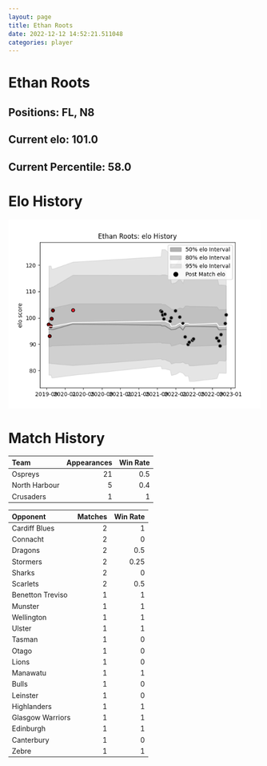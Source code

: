 ```yaml
---  
layout: page  
title: Ethan Roots  
date: 2022-12-12 14:52:21.511048  
categories: player  
---
```

# Ethan Roots

## Positions: FL, N8

## Current elo: 101.0

## Current Percentile: 58.0

# Elo History


![elo history](history_EthanRoots.png)
# Match History


| Team          |   Appearances |   Win Rate |
|:--------------|--------------:|-----------:|
| Ospreys       |            21 |        0.5 |
| North Harbour |             5 |        0.4 |
| Crusaders     |             1 |        1   |

| Opponent         |   Matches |   Win Rate |
|:-----------------|----------:|-----------:|
| Cardiff Blues    |         2 |       1    |
| Connacht         |         2 |       0    |
| Dragons          |         2 |       0.5  |
| Stormers         |         2 |       0.25 |
| Sharks           |         2 |       0    |
| Scarlets         |         2 |       0.5  |
| Benetton Treviso |         1 |       1    |
| Munster          |         1 |       1    |
| Wellington       |         1 |       1    |
| Ulster           |         1 |       1    |
| Tasman           |         1 |       0    |
| Otago            |         1 |       0    |
| Lions            |         1 |       0    |
| Manawatu         |         1 |       1    |
| Bulls            |         1 |       0    |
| Leinster         |         1 |       0    |
| Highlanders      |         1 |       1    |
| Glasgow Warriors |         1 |       1    |
| Edinburgh        |         1 |       1    |
| Canterbury       |         1 |       0    |
| Zebre            |         1 |       1    |